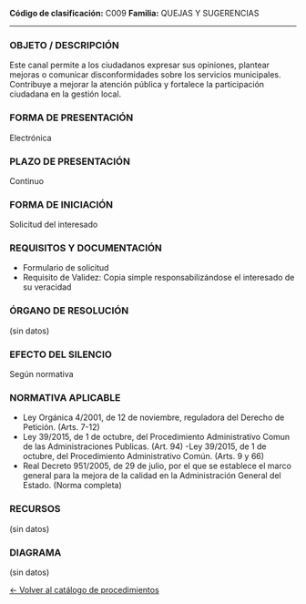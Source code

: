 
**Código de clasificación:** C009
**Familia:** QUEJAS Y SUGERENCIAS

---

### OBJETO / DESCRIPCIÓN

Este canal permite a los ciudadanos expresar sus opiniones, plantear mejoras o comunicar disconformidades sobre los servicios municipales. Contribuye a mejorar la atención pública y fortalece la participación ciudadana en la gestión local.

### FORMA DE PRESENTACIÓN

Electrónica

### PLAZO DE PRESENTACIÓN

Continuo

### FORMA DE INICIACIÓN

Solicitud del interesado

### REQUISITOS Y DOCUMENTACIÓN

- Formulario de solicitud 
- Requisito de Validez: Copia simple responsabilizándose el interesado de su veracidad

### ÓRGANO DE RESOLUCIÓN

(sin datos)

### EFECTO DEL SILENCIO

Según normativa

### NORMATIVA APLICABLE

- Ley Orgánica 4/2001, de 12 de noviembre, reguladora del Derecho de Petición. (Arts. 7-12)
- Ley 39/2015, de 1 de octubre, del Procedimiento Administrativo Comun de las Administraciones Publicas. (Art. 94)
-Ley 39/2015, de 1 de octubre, del Procedimiento Administrativo Común. (Arts. 9 y 66)
- Real Decreto 951/2005, de 29 de julio, por el que se establece el marco general para la mejora de la calidad en la Administración General del Estado. (Norma completa)

### RECURSOS

(sin datos)

### DIAGRAMA

(sin datos)


[← Volver al catálogo de procedimientos](../buscador.md)